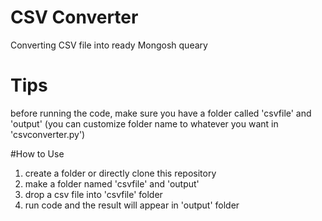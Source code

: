 # CSV Converter
Converting CSV file into ready Mongosh queary

# Tips
before running the code, make sure you have a folder called 'csvfile' and 'output' (you can customize folder name to whatever you want in 'csvconverter.py')

#How to Use
1. create a folder or directly clone this repository
2. make a folder named 'csvfile' and 'output'
3. drop a csv file into 'csvfile' folder
4. run code and the result will appear in 'output' folder
